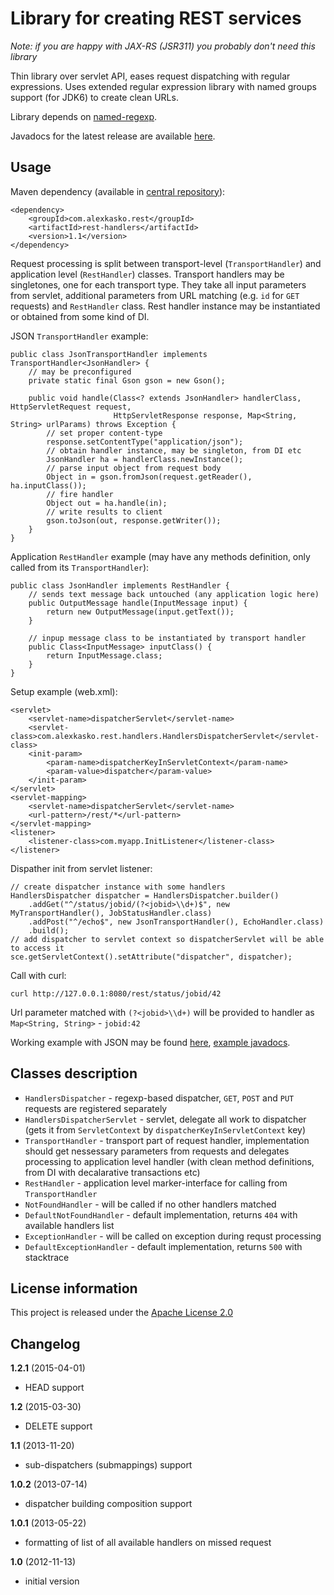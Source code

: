 Library for creating REST services
==================================

_Note: if you are happy with JAX-RS (JSR311) you probably don't need this library_

Thin library over servlet API, eases request dispatching with regular expressions. Uses extended
regular expression library with named groups support (for JDK6) to create clean URLs.

Library depends on [named-regexp](https://github.com/tony19/named-regexp).

Javadocs for the latest release are available [here](http://alexkasko.github.com/rest-handlers/javadocs/rest-handlers).

Usage
-----

Maven dependency (available in [central repository](http://repo1.maven.org/maven2/com/alexkasko/rest/)):

    <dependency>
        <groupId>com.alexkasko.rest</groupId>
        <artifactId>rest-handlers</artifactId>
        <version>1.1</version>
    </dependency>

Request processing is split between transport-level (`TransportHandler`) and application level (`RestHandler`) classes.
Transport handlers may be singletones, one for each transport type. They take all input parameters from servlet, additional
parameters from URL matching (e.g. `id` for `GET` requests) and `RestHandler` class. Rest handler instance
may be instantiated or obtained from some kind of DI.

JSON `TransportHandler` example:

    public class JsonTransportHandler implements TransportHandler<JsonHandler> {
        // may be preconfigured
        private static final Gson gson = new Gson();

        public void handle(Class<? extends JsonHandler> handlerClass, HttpServletRequest request,
                           HttpServletResponse response, Map<String, String> urlParams) throws Exception {
            // set proper content-type
            response.setContentType("application/json");
            // obtain handler instance, may be singleton, from DI etc
            JsonHandler ha = handlerClass.newInstance();
            // parse input object from request body
            Object in = gson.fromJson(request.getReader(), ha.inputClass());
            // fire handler
            Object out = ha.handle(in);
            // write results to client
            gson.toJson(out, response.getWriter());
        }
    }

Application `RestHandler` example (may have any methods definition, only called from its `TransportHandler`):

    public class JsonHandler implements RestHandler {
        // sends text message back untouched (any application logic here)
        public OutputMessage handle(InputMessage input) {
            return new OutputMessage(input.getText());
        }

        // inpup message class to be instantiated by transport handler
        public Class<InputMessage> inputClass() {
            return InputMessage.class;
        }
    }

Setup example (web.xml):

    <servlet>
        <servlet-name>dispatcherServlet</servlet-name>
        <servlet-class>com.alexkasko.rest.handlers.HandlersDispatcherServlet</servlet-class>
        <init-param>
            <param-name>dispatcherKeyInServletContext</param-name>
            <param-value>dispatcher</param-value>
        </init-param>
    </servlet>
    <servlet-mapping>
        <servlet-name>dispatcherServlet</servlet-name>
        <url-pattern>/rest/*</url-pattern>
    </servlet-mapping>
    <listener>
        <listener-class>com.myapp.InitListener</listener-class>
    </listener>

Dispather init from servlet listener:

    // create dispatcher instance with some handlers
    HandlersDispatcher dispatcher = HandlersDispatcher.builder()
        .addGet("^/status/jobid/(?<jobid>\\d+)$", new MyTransportHandler(), JobStatusHandler.class)
        .addPost("^/echo$", new JsonTransportHandler(), EchoHandler.class)
        .build();
    // add dispatcher to servlet context so dispatcherServlet will be able to access it
    sce.getServletContext().setAttribute("dispatcher", dispatcher);

Call with curl:

    curl http://127.0.0.1:8080/rest/status/jobid/42

Url parameter matched with `(?<jobid>\\d+)` will be provided to handler as `Map<String, String>` - `jobid:42`

Working example with JSON may be found [here](https://github.com/alexkasko/rest-handlers/tree/master/rest-handlers-json-example),
[example javadocs](http://alexkasko.github.com/rest-handlers/javadocs/rest-handlers-json-example).

Classes description
-------------------

 * `HandlersDispatcher` - regexp-based dispatcher, `GET`, `POST` and `PUT` requests are registered separately
 * `HandlersDispatcherServlet` - servlet, delegate all work to dispatcher (gets it from `ServletContext` by `dispatcherKeyInServletContext` key)
 * `TransportHandler` - transport part of request handler, implementation should get nessessary parameters from requests
 and delegates processing to application level handler (with clean method definitions, from DI with decalarative transactions etc)
 * `RestHandler` - application level marker-interface for calling from `TransportHandler`
 * `NotFoundHandler` - will be called if no other handlers matched
  * `DefaultNotFoundHandler` - default implementation, returns `404` with available handlers list
 * `ExceptionHandler` - will be called on exception during requst processing
  * `DefaultExceptionHandler` - default implementation, returns `500` with stacktrace

License information
-------------------

This project is released under the [Apache License 2.0](http://www.apache.org/licenses/LICENSE-2.0)

Changelog
---------

**1.2.1** (2015-04-01)

* HEAD support

**1.2** (2015-03-30)

 * DELETE support

**1.1** (2013-11-20)

 * sub-dispatchers (submappings) support

**1.0.2** (2013-07-14)

 * dispatcher building composition support

**1.0.1** (2013-05-22)

 * formatting of list of all available handlers on missed request

**1.0** (2012-11-13)

 * initial version